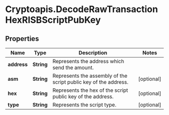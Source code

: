 # Cryptoapis.DecodeRawTransactionHexRISBScriptPubKey

## Properties

Name | Type | Description | Notes
------------ | ------------- | ------------- | -------------
**address** | **String** | Represents the address which send the amount. | 
**asm** | **String** | Represents the assembly of the script public key of the address. | [optional] 
**hex** | **String** | Represents the hex of the script public key of the address. | [optional] 
**type** | **String** | Represents the script type. | [optional] 


